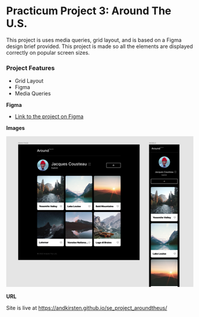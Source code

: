 # Practicum Project 3: Around The U.S.

This project is uses media queries, grid layout, and is based on a Figma design brief provided. This project is made so all the elements are displayed correctly on popular screen sizes.

### Project Features

- Grid Layout
- Figma
- Media Queries

**Figma**

- [Link to the project on Figma](https://www.figma.com/file/ii4xxsJ0ghevUOcssTlHZv/Sprint-3%3A-Around-the-US?node-id=0%3A1)

**Images**

![project screenshot](./src/images/project3screenshot.png)

**URL**

Site is live at https://andkirsten.github.io/se_project_aroundtheus/
